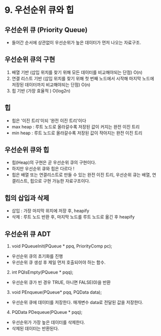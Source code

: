 # 9. 우선순위 큐와 힙
 
## 우선순위 큐 (Priority Queue)
- 들어간 순서에 상관없이 우선순위가 높은 데이터가 먼저 나오는 자료구조.

## 우선순위 큐의 구현
1. 배열 기반 (삽입 위치를 찾기 위해 모든 데이터를 비교해야되는 단점) O(n)
2. 연결 리스트 기반 (삽입 위치를 찾기 위해 첫 번째 노드에서 시작해 마지막 노드에 저장된 데이터까지 비교해야되는 단점)  O(n)
3. 힙 기반 (가장 효율적 ) O(log2n) 

## 힙
- 힙은 '이진 트리'이되 '완전 이진 트리'이다
- max heap : 루트 노드로 올라갈수록 저장된 값이 커지는 완전 이진 트리
- min heap : 루트 노드로 올라갈수록 저장된 값이 작아지는 완전 이진 트리 

## 우선순위 큐와 힙
- 힙(Heap)의 구현은 곧 우선순위 큐의 구현이다.
- 하지만 우선순위 큐와 힙은 다르다 !
- 힙은 배열 또는 연결리스트로 만들 수 있는 완전 이진 트리, 우선순위 큐는 배열, 연결리스트, 힙으로 구현 가능한 자료구조이다.  

## 힙의 삽입과 삭제 

- 삽입 : 가장 마지막 위치에 저장 후, heapify 
- 삭제 : 루트 노드 반환 후, 마지막 노드를 루트 노드로 옮긴 후 heapify
 
## 우선순위 큐  ADT
1. void PQueueInit(PQueue * ppq, PriorityComp pc); 
  - 우선순위 큐의 초기화를 진행
  - 우선순위 큐 생성 후 제일 먼저 호출되어야 하는 함수.

2. int PQIsEmpty(PQueue * pqq);
  - 우선순위 큐가 빈 경우 TRUE, 아니면 FALSE(0)을 반환

3. void PEnqueue(PQueue* pqq, PQData data);
  - 우선순위 큐에 데이터를 저장한다. 매개변수 data로 전달된 값을 저장한다.
  
4. PQData PDequeue(PQueue * pqq);
  - 우선순위가 가장 높은 데이터를 삭제한다.
  - 삭제된 데이터는 반환된다.

  

